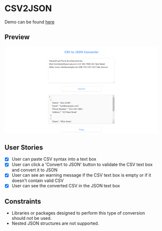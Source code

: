 # CSV2JSON

Demo can be found [here](https://jamoliddinsaidov.github.io/practice-projects/1-beginner/07_csv2json/index.html)

## Preview

![Input example](./example.png 'Preview')

## User Stories

- [x] User can paste CSV syntax into a text box
- [x] User can click a 'Convert to JSON' button to validate the CSV text box and convert it to JSON
- [x] User can see an warning message if the CSV text box is empty or if it doesn't contain valid CSV
- [x] User can see the converted CSV in the JSON text box

## Constraints

- Libraries or packages designed to perform this type of conversion should not be used.
- Nested JSON structures are not supported.
